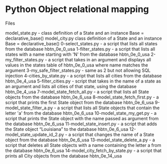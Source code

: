 # Python Object relational mapping

Files

model_state.py - class definition of a State and an instance Base = declarative_base()
model_city.py class definition of a State and an instance Base = declarative_base()
0-select_states.py - a script that lists all states from the database hbtn_0e_0_usa
1-filter_states.py - a script that lists all states with a name starting with 'N' from the database hbtn_0e_0_usa
2-my_filter_states.py -  a script that takes in an argument and displays all values in the states table of hbtn_0e_0_usa where name matches the argument
3-my_safe_filter_states.py - same as 2 but not allowing SQL injection
4-cities_by_state.py - a script that lists all cities from the database hbtn_0e_4_usa
5-filter_cities.py -  script that takes in the name of a state as an argument and lists all cities of that state, using the database hbtn_0e_4_usa
7-model_state_fetch_all.py - a script that lists all State objects from the database hbtn_0e_6_usa
8-model_state_fetch_first.py - a script that prints the first State object from the database hbtn_0e_6_usa
9-model_state_filter_a.py - a script that lists all State objects that contain the letter 'a' from the database hbtn_0e_6_usa
10-model_state_my_get.py - a script that prints the State object with the name passed as argument from the database hbtn_0e_6_usa
11-model_state_insert.py - a script that adds the State object “Louisiana” to the database hbtn_0e_6_usa
12-model_state_update_id_2.py - a script that changes the name of a State object from the database hbtn_0e_6_usa
13-model_state_delete_a.py - a script that deletes all State objects with a name containing the letter a from the database hbtn_0e_6_usa
14-model_city_fetch_by_state.py - a script that prints all City objects from the database hbtn_0e_14_usa
